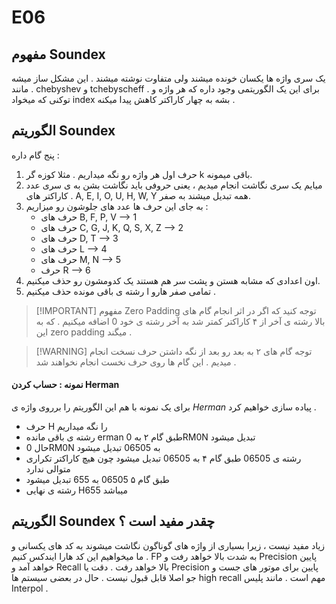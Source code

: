 # E06

## مفهوم Soundex

یک سری واژه ها یکسان خونده میشند ولی متفاوت نوشته میشند . این مشکل ساز میشه . مانند chebyshev و tchebyscheff .
برای این یک الگوریتمی وجود داره که هر واژه و توکنی که میخواد index بشه به چهار کاراکتر کاهش پیدا میکنه .

## الگوریتم Soundex

پنج گام داره :
1. حرف اول هر واژه رو نگه میداریم . مثلا کوزه گر k باقی میمونه.
2. میایم یک سری نگاشت انجام میدیم ، یعنی حروفی باید نگاشت بشن به ی سری عدد . کاراکتر های A, E, I, O, U, H, W, Y همه تبدیل میشند به صفر.
3. به جای این حرف ها عدد های جلوشون رو میزاریم :
	- حرف های B, F, P, V --> 1
	- حرف های C, G, J, K, Q, S, X, Z --> 2
	- حرف های D, T --> 3
	- حرف های L --> 4
	- حرف های M, N --> 5
	- حرف R --> 6
4. اون اعدادی که مشابه هستن و پشت سر هم هستند یک کدومشون رو حذف میکنیم.
5. تمامی صفر هارو ا رشته ی باقی مونده حذف میکنیم .


> [!IMPORTANT] مفهوم Zero Padding
> توجه کنید که اگر در اثر انجام گام های بالا رشته ی آخر از ۴ کاراکتر کمتر شد به آخر رشته ی خود 0 اضافه میکنیم . که به این zero padding میگند .

> [!WARNING] توجه
> گام های ۲ به بعد رو بعد از نگه داشتن حرف نسخت انجام میدیم . این گام ها روی حرف نخست انجام نخواهند شد .

#### نمونه : حساب کردن Herman

برای یک نمونه با هم این الگوریتم را برروی واژه ی *Herman* پیاده سازی خواهیم کرد .

- حرف H را نگه میداریم
- رشته ی باقی مانده erman طبق گام ۲ به 0RM0N تبدیل میشود
- حال 0RM0N به 06505 تبدیل میشود
- رشته ی 06505 طبق گام ۴ به 06505 تبدیل میشود چون هیچ کاراکتر تکراری متوالی ندارد
- طبق گام ۵ 06505 به 655 تبدیل میشود
- رشته ی نهایی H655 میباشد

## الگوریتم Soundex چقدر مفید است ؟

زیاد مفید نیست ، زیرا بسیاری از واژه های گوناگون نگاشت میشوند به کد های یکسانی و ما میخواهیم این کد هارا ایندکس کنیم . FP به شدت بالا خواهد رفت و Precision پایین خواهد آمد و Recall بالا خواهد رفت .
دقت یا Precision پایین برای موتور های جست و جو اصلا قابل قبول نیست . حال در بعضی سیستم ها high recall مهم است . مانند پلیس Interpol .
